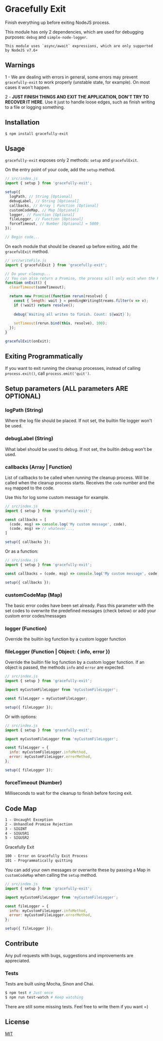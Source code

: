 # Gracefully Exit

Finish everything up before exiting NodeJS process.

This module has only 2 dependencies, which are used for debugging purposes: `debug` and `simple-node-logger`.

    This module uses `async/await` expressions, which are only supported by NodeJS v7.6+

## Warnings

1 - We are dealing with errors in general, some errors may prevent `gracefully-exit` to work properly (unstable state, for example). On most cases it won't happen.

2 - **JUST FINISH THINGS AND EXIT THE APPLICATION, DON'T TRY TO RECOVER IT HERE**. Use it just to handle loose edges, such as finish writing to a file or logging something.

## Installation

```shell
$ npm install gracefully-exit
```

## Usage

`gracefully-exit` exposes only 2 methods: `setup` and `gracefulExit`.

On the entry point of your code, add the `setup` method.

```js
// src/index.js
import { setup } from 'gracefully-exit';

setup({
  logPath, // String [Optional]
  debugLabel, // String [Optional]
  callbacks, // Array | Function [Optional]
  customCodeMap, // Map [Optional]
  logger, // Function [Optional]
  fileLogger, // Function [Optional]
  forceTimeout, // Number [Optional] = 5000
});

// Begin code...
```

On each module that should be cleaned up before exiting, add the `gracefulExit` method.

```js
// src/writeFile.js
import { gracefulExit } from 'gracefully-exit';

// Do your cleanup...
// You can also return a Promise, the process will only exit when the Promise resolves, rejects or the forceTimeout is triggered
function onExit() {
  clearTimeout(someTimeout);

  return new Promise((function rerun(resolve) {
    const { length: wait } = pendingWritingStreams.filter(v => v);
    if (!wait) return resolve();
  
    debug(`Waiting all writes to finish. Count: ${wait}`);
    
    setTimeout(rerun.bind(this, resolve), 100);
  });
}

gracefulExit(onExit);
```

## Exiting Programmatically

If you want to exit running the cleanup processes, instead of calling `process.exit()`, call `process.emit('quit')`.

## Setup parameters (ALL parameters ARE OPTIONAL)

### logPath (String)

Where the log file should be placed. If not set, the builtin file logger won't be used.

### debugLabel (String)

What label should be used to debug. If not set, the builtin debug won't be used.

### callbacks (Array | Function)

List of callbacks to be called when running the cleanup process. Will be called when the cleanup process starts. Receives the `code` number and the `msg` mapped to the code.

Use this for log some custom message for example.

```js
// src/index.js
import { setup } from 'gracefully-exit';

const callbacks = [
  (code, msg) => console.log('My custom message', code),
  (code, msg) => // whatever...,
]

setup({ callbacks });

```

Or as a function:

```js
// src/index.js
import { setup } from 'gracefully-exit';

const callbacks = (code, msg) => console.log('My custom message', code);

setup({ callbacks });
```


### customCodeMap (Map)

The basic error codes have been set already. Pass this parameter with the set codes to overwrite the predefined messages (check below) or add your custom error codes/messages

### logger (Function)

Override the builtin log function by a custom logger function 

### fileLogger (Function | Object: { info, error })

Override the builtin file log function by a custom logger function. If an object is passed, the methods `info` and `error` are expected.

```js
// src/index.js
import { setup } from 'gracefully-exit';

import myCustomFileLogger from 'myCustomFileLogger';

const fileLogger = myCustomFileLogger;

setup({ fileLogger });
```

Or with options:

```js
// src/index.js
import { setup } from 'gracefully-exit';

import myCustomFileLogger from 'myCustomFileLogger';

const fileLogger = { 
  info: myCustomFileLogger.infoMethod,
  error: myCustomFileLogger.errorMethod,
};

setup({ fileLogger });
```

### forceTimeout (Number)

Milliseconds to wait for the cleanup to finish before forcing exit.

## Code Map

```txt
1 - Uncaught Exception  
2 - Unhandled Promise Rejection  
3 - SIGINT  
4 - SIGUSR1  
5 - SIGUSR2  
```

Gracefully Exit

```txt
100 - Error on Gracefully Exit Process  
101 - Programmatically quitting
```

You can add your own messages or overwrite these by passing a Map in `customCodeMap` when calling the `setup` method.

```js
// src/index.js
import { setup } from 'gracefully-exit';

import myCustomFileLogger from 'myCustomFileLogger';

const fileLogger = { 
  info: myCustomFileLogger.infoMethod,
  error: myCustomFileLogger.errorMethod,
};

setup({ fileLogger });
```

## Contribute

Any pull requests with bugs, suggestions and improvements are appreciated.

### Tests

Tests are built using Mocha, Sinon and Chai.

```sh
$ npm test # Just once
$ npm run test-watch # Keep watching
```

There are still some missing tests. Feel free to write them if you want =)

## License

[MIT](./LICENSE)
